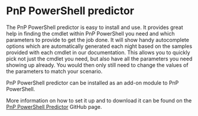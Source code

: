 # PnP PowerShell predictor

The PnP PowerShell predictor is easy to install and use. It provides great help in finding the cmdlet within PnP PowerShell you need and which parameters to provide to get the job done. It will show handy autocomplete options which are automatically generated each night based on the samples provided with each cmdlet in our documentation. This allows you to quickly pick not just the cmdlet you need, but also have all the parameters you need showing up already. You would then only still need to change the values of the parameters to match your scenario.

PnP PowerShell predictor can be installed as an add-on module to PnP PowerShell.

More information on how to set it up and to download it can be found on the [PnP PowerShell Predictor](https://github.com/anoopt/PnP.PowerShell.Predictor) GitHub page.